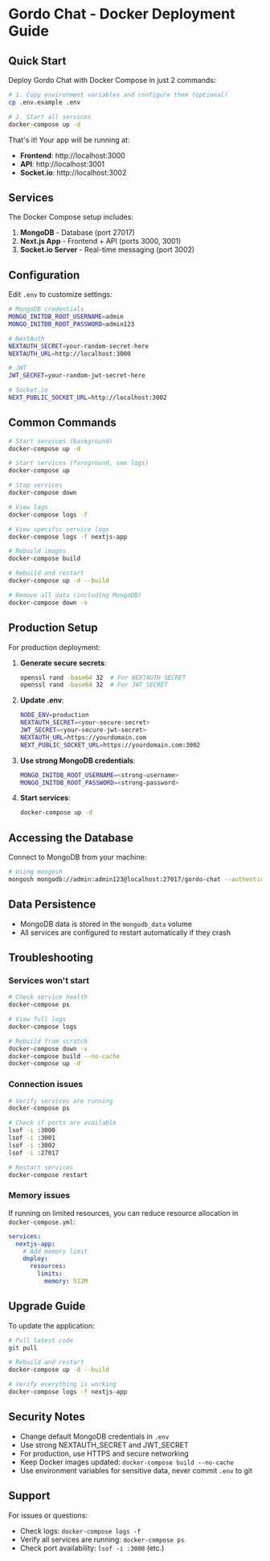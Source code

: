 # Gordo Chat - Docker Deployment Guide

## Quick Start

Deploy Gordo Chat with Docker Compose in just 2 commands:

```bash
# 1. Copy environment variables and configure them (optional)
cp .env.example .env

# 2. Start all services
docker-compose up -d
```

That's it! Your app will be running at:
- **Frontend**: http://localhost:3000
- **API**: http://localhost:3001
- **Socket.io**: http://localhost:3002

## Services

The Docker Compose setup includes:

1. **MongoDB** - Database (port 27017)
2. **Next.js App** - Frontend + API (ports 3000, 3001)
3. **Socket.io Server** - Real-time messaging (port 3002)

## Configuration

Edit `.env` to customize settings:

```bash
# MongoDB credentials
MONGO_INITDB_ROOT_USERNAME=admin
MONGO_INITDB_ROOT_PASSWORD=admin123

# NextAuth
NEXTAUTH_SECRET=your-random-secret-here
NEXTAUTH_URL=http://localhost:3000

# JWT
JWT_SECRET=your-random-jwt-secret-here

# Socket.io
NEXT_PUBLIC_SOCKET_URL=http://localhost:3002
```

## Common Commands

```bash
# Start services (background)
docker-compose up -d

# Start services (foreground, see logs)
docker-compose up

# Stop services
docker-compose down

# View logs
docker-compose logs -f

# View specific service logs
docker-compose logs -f nextjs-app

# Rebuild images
docker-compose build

# Rebuild and restart
docker-compose up -d --build

# Remove all data (including MongoDB)
docker-compose down -v
```

## Production Setup

For production deployment:

1. **Generate secure secrets**:
   ```bash
   openssl rand -base64 32  # For NEXTAUTH_SECRET
   openssl rand -base64 32  # For JWT_SECRET
   ```

2. **Update .env**:
   ```bash
   NODE_ENV=production
   NEXTAUTH_SECRET=<your-secure-secret>
   JWT_SECRET=<your-secure-jwt-secret>
   NEXTAUTH_URL=https://yourdomain.com
   NEXT_PUBLIC_SOCKET_URL=https://yourdomain.com:3002
   ```

3. **Use strong MongoDB credentials**:
   ```bash
   MONGO_INITDB_ROOT_USERNAME=<strong-username>
   MONGO_INITDB_ROOT_PASSWORD=<strong-password>
   ```

4. **Start services**:
   ```bash
   docker-compose up -d
   ```

## Accessing the Database

Connect to MongoDB from your machine:

```bash
# Using mongosh
mongosh mongodb://admin:admin123@localhost:27017/gordo-chat --authenticationDatabase admin
```

## Data Persistence

- MongoDB data is stored in the `mongodb_data` volume
- All services are configured to restart automatically if they crash

## Troubleshooting

### Services won't start

```bash
# Check service health
docker-compose ps

# View full logs
docker-compose logs

# Rebuild from scratch
docker-compose down -v
docker-compose build --no-cache
docker-compose up -d
```

### Connection issues

```bash
# Verify services are running
docker-compose ps

# Check if ports are available
lsof -i :3000
lsof -i :3001
lsof -i :3002
lsof -i :27017

# Restart services
docker-compose restart
```

### Memory issues

If running on limited resources, you can reduce resource allocation in `docker-compose.yml`:

```yaml
services:
  nextjs-app:
    # Add memory limit
    deploy:
      resources:
        limits:
          memory: 512M
```

## Upgrade Guide

To update the application:

```bash
# Pull latest code
git pull

# Rebuild and restart
docker-compose up -d --build

# Verify everything is working
docker-compose logs -f nextjs-app
```

## Security Notes

- Change default MongoDB credentials in `.env`
- Use strong NEXTAUTH_SECRET and JWT_SECRET
- For production, use HTTPS and secure networking
- Keep Docker images updated: `docker-compose build --no-cache`
- Use environment variables for sensitive data, never commit `.env` to git

## Support

For issues or questions:
- Check logs: `docker-compose logs -f`
- Verify all services are running: `docker-compose ps`
- Check port availability: `lsof -i :3000` (etc.)
